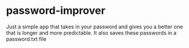 # password-improver

Just a simple app that takes in your password and gives you a better one that is longer and more predictable. It also saves these passwords in a password.txt file
